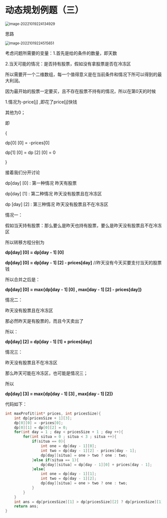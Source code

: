 # 动态规划例题（三）

<img src="C:\Users\阴铭洋\Desktop\CSDN\图片\image-20221019224134929.png" alt="image-20221019224134929" style="zoom:80%;" />



思路

<img src="C:\Users\阴铭洋\Desktop\CSDN\图片\image-20221019224515651.png" alt="image-20221019224515651" style="zoom:80%;" />

考虑问题所需要的变量：1.首先是给的条件的数量，即天数

2.当天可能的情况：是否持有股票，假如没有拿股票是否在冷冻区

所以需要开一个二维数组，每一个值得意义是在当前条件和情况下所可以得到的最大利润。



因为最开始的股票一定要买，且不存在股票不持有的情况，所以在第0天的时候

1.情况为-price[j] ,即花了price[j]快钱

其他为0；

即

{

dp[0] [0] = -prices[0]

dp[1] [0] = dp [2] [0] = 0

}



接着我们分开讨论

dp[day] [0] : 第一种情况 昨天有股票

dp[day] [1] : 第二种情况 昨天没有股票且在冷冻区

dp [day] [2] : 第三种情况 昨天没有股票且不在冷冻区

情况一：

假如当天持有股票：那么要么是昨天也持有股票，要么是昨天没有股票且不在冷冻区

所以转移方程分别为

 **dp[day] [0] = dp[day - 1] [0]**

**dp[day] [0] = dp[day - 1] [2] - prices[day]** //昨天没有今天买要支付当天的股票钱

所以合并之后是：

**dp[day] [0] = max{dp[day - 1] [0]  ,  max[day - 1] [2] - prices[day]}**



情况二：

昨天没有股票且在冷冻区

那必然昨天是有股票的，而且今天卖出了

所以：

**dp[day] [2] = dp[day - 1] [1] + prices[day]**



情况三：

昨天没有股票且不在冷冻区

那么昨天可能在冷冻区，也可能是情况三；

所以

**dp[day] [3] = max{dp[day - 1] [3] , max[day - 1] [2]}**





代码如下：

```c
int maxProfit(int* prices, int pricesSize){
    int dp[pricesSize + 1][3];
    dp[0][0] = -prices[0];
    dp[0][1] = dp[0][2] = 0;
    for(int day = 1 ; day < pricesSize + 1 ; day ++){
        for(int situa = 0 ; situa < 3 ; situa ++){
            if(situa == 0){
                int one = dp[day - 1][0];
                int two = dp[day - 1][2] - prices[day - 1];
                dp[day][situa] = one > two ? one : two;
            }else if(situa == 1){
                dp[day][situa] = dp[day - 1][0] + prices[day - 1];
            }else{
                int one = dp[day - 1][1];
                int two = dp[day - 1][2];
                dp[day][situa] = one > two ? one : two;
            }
        }
    }
    int ans = dp[pricesSize][1] > dp[pricesSize][2] ? dp[pricesSize][1] : dp[pricesSize][2];
    return ans;
}
```

